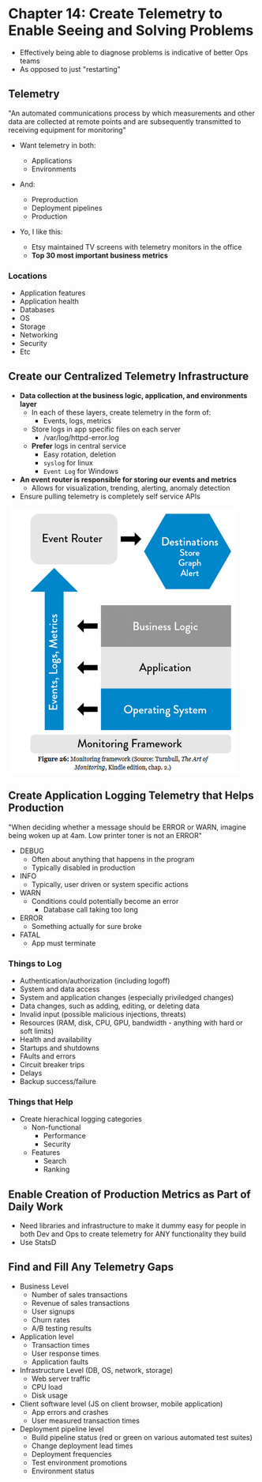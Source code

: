 # Chapter 14: Create Telemetry to Enable Seeing and Solving Problems

* Effectively being able to diagnose problems is indicative of better Ops teams
* As opposed to just "restarting"

## Telemetry

"An automated communications process by which measurements and other data are collected at remote points and are subsequently transmitted to receiving equipment for monitoring"

* Want telemetry in both:
  * Applications
  * Environments
* And:
  * Preproduction
  * Deployment pipelines
  * Production

* Yo, I like this:
  * Etsy maintained TV screens with telemetry monitors in the office
  * **Top 30 most important business metrics**

### Locations

* Application features
* Application health
* Databases
* OS
* Storage
* Networking
* Security
* Etc

## Create our Centralized Telemetry Infrastructure

* **Data collection at the business logic, application, and environments layer**
  * In each of these layers, create telemetry in the form of:
    * Events, logs, metrics
  * Store logs in app specific files on each server
    * /var/log/httpd-error.log
  * **Prefer** logs in central service
    * Easy rotation, deletion
    * `syslog` for linux
    * `Event Log` for Windows
* **An event router is responsible for storing our events and metrics**
  * Allows for visualization, trending, alerting, anomaly detection
* Ensure pulling telemetry is completely self service APIs

![alt text](./TELEMETRY.PNG)

## Create Application Logging Telemetry that Helps Production

"When deciding whether a message should be ERROR or WARN, imagine being woken up at 4am. Low printer toner is not an ERROR"

* DEBUG
  * Often about anything that happens in the program
  * Typically disabled in production
* INFO
  * Typically, user driven or system specific actions
* WARN
  * Conditions could potentially become an error
    * Database call taking too long
* ERROR
  * Something actually for sure broke
* FATAL
  * App must terminate

### Things to Log

* Authentication/authorization (including logoff)
* System and data access
* System and application changes (especially priviledged changes)
* Data changes, such as adding, editing, or deleting data
* Invalid input (possible malicious injections, threats)
* Resources (RAM, disk, CPU, GPU, bandwidth - anything with hard or soft limits)
* Health and availability
* Startups and shutdowns
* FAults and errors
* Circuit breaker trips
* Delays
* Backup success/failure

### Things that Help

* Create hierachical logging categories
  * Non-functional
    * Performance
    * Security
  * Features
    * Search
    * Ranking

## Enable Creation of Production Metrics as Part of Daily Work

* Need libraries and infrastructure to make it dummy easy for people in both Dev and Ops to create telemetry for ANY functionality they build
* Use StatsD

## Find and Fill Any Telemetry Gaps

* Business Level
  * Number of sales transactions
  * Revenue of sales transactions
  * User signups
  * Churn rates
  * A/B testing results
* Application level
  * Transaction times
  * User response times
  * Application faults
* Infrastructure Level (DB, OS, network, storage)
  * Web server traffic
  * CPU load
  * Disk usage
* Client software level (JS on client browser, mobile application)
  * App errors and crashes
  * User measured transaction times
* Deployment pipeline level
  * Build pipeline status (red or green on various automated test suites)
  * Change deployment lead times
  * Deployment frequencies
  * Test environment promotions
  * Environment status
